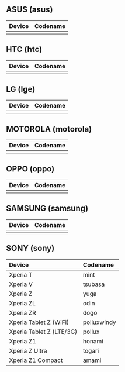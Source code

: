## ASUS (asus)

| Device | Codename |
| :----- | :----- |
|        |        |

## HTC (htc)

| Device | Codename |
| :----- | :----- |
|        |        |


## LG (lge)

| Device | Codename |
| :----- | :----- |
|        |        |


## MOTOROLA (motorola)

| Device | Codename |
| :----- | :----- |
|        |        |


## OPPO (oppo)

| Device | Codename |
| :----- | :----- |
|        |        |


## SAMSUNG (samsung)

| Device | Codename |
| :----- | :----- |
|        |        |


## SONY (sony)

| Device | Codename |
| :----- | :----- |
| Xperia T | mint |
| Xperia V | tsubasa|
| Xperia Z | yuga |
| Xperia ZL | odin |
| Xperia ZR | dogo |
| Xperia Tablet Z (WiFi) | polluxwindy|
| Xperia Tablet Z (LTE/3G) | pollux|
| Xperia Z1 | honami|
| Xperia Z Ultra | togari |
| Xperia Z1 Compact | amami |
